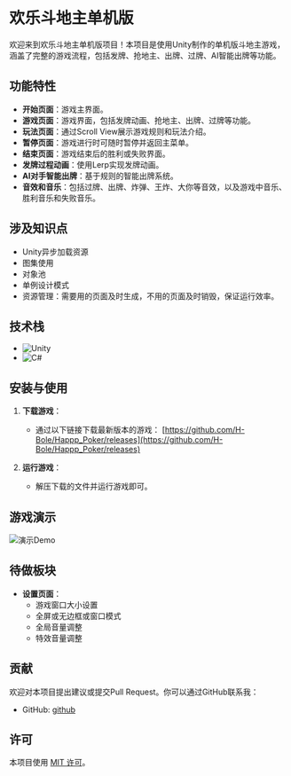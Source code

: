 # 欢乐斗地主单机版

欢迎来到欢乐斗地主单机版项目！本项目是使用Unity制作的单机版斗地主游戏，涵盖了完整的游戏流程，包括发牌、抢地主、出牌、过牌、AI智能出牌等功能。

## 功能特性

- **开始页面**：游戏主界面。
- **游戏页面**：游戏界面，包括发牌动画、抢地主、出牌、过牌等功能。
- **玩法页面**：通过Scroll View展示游戏规则和玩法介绍。
- **暂停页面**：游戏进行时可随时暂停并返回主菜单。
- **结束页面**：游戏结束后的胜利或失败界面。
- **发牌过程动画**：使用Lerp实现发牌动画。
- **AI对手智能出牌**：基于规则的智能出牌系统。
- **音效和音乐**：包括过牌、出牌、炸弹、王炸、大你等音效，以及游戏中音乐、胜利音乐和失败音乐。

## 涉及知识点

- Unity异步加载资源
- 图集使用
- 对象池
- 单例设计模式
- 资源管理：需要用的页面及时生成，不用的页面及时销毁，保证运行效率。

## 技术栈

- ![Unity](https://img.shields.io/badge/Unity-100000?style=for-the-badge&logo=unity&logoColor=white)
- ![C#](https://img.shields.io/badge/C%23-239120?style=for-the-badge&logo=c-sharp&logoColor=white)

## 安装与使用

1. **下载游戏**：
    - 通过以下链接下载最新版本的游戏：
      [https://github.com/H-Bole/Happp_Poker/releases](https://github.com/H-Bole/Happp_Poker/releases)

2. **运行游戏**：
    - 解压下载的文件并运行游戏即可。

## 游戏演示
<img alt="演示Demo" src="https://cdn.jsdelivr.net/gh/H-Bole/Picture-home/Happy_Poker/Happy_Poker.gif" />

## 待做板块

- **设置页面**：
  - 游戏窗口大小设置
  - 全屏或无边框或窗口模式
  - 全局音量调整
  - 特效音量调整

## 贡献

欢迎对本项目提出建议或提交Pull Request。你可以通过GitHub联系我：

- GitHub: [github](https://github.com/H-Bole)

## 许可

本项目使用 [MIT 许可](LICENSE)。
